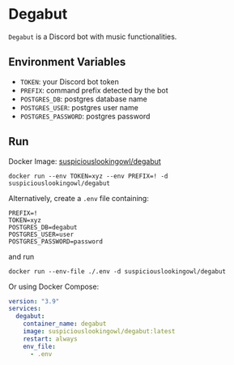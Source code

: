 # Degabut

`Degabut` is a Discord bot with music functionalities.

## Environment Variables

- `TOKEN`: your Discord bot token
- `PREFIX`: command prefix detected by the bot
- `POSTGRES_DB`: postgres database name
- `POSTGRES_USER`: postgres user name
- `POSTGRES_PASSWORD`: postgres password

## Run

Docker Image: [suspiciouslookingowl/degabut](https://hub.docker.com/r/suspiciouslookingowl/degabut)

```
docker run --env TOKEN=xyz --env PREFIX=! -d suspiciouslookingowl/degabut
```

Alternatively, create a `.env` file containing:

```env
PREFIX=!
TOKEN=xyz
POSTGRES_DB=degabut
POSTGRES_USER=user
POSTGRES_PASSWORD=password
```

and run

```
docker run --env-file ./.env -d suspiciouslookingowl/degabut
```

Or using Docker Compose:

```yaml
version: "3.9"
services:
  degabut:
    container_name: degabut
    image: suspiciouslookingowl/degabut:latest
    restart: always
    env_file:
      - .env
```
